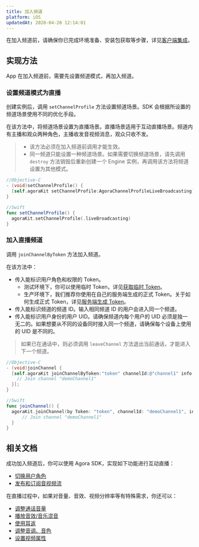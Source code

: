```yaml
---
title: 加入频道
platform: iOS
updatedAt: 2020-04-20 12:14:01
---
```


在加入频道前，请确保你已完成环境准备、安装包获取等步骤，详见[客户端集成](/cn/Interactive%20Broadcast/ios_video)。

## 实现方法

App 在加入频道前，需要先设置频道模式，再加入频道。

### 设置频道模式为直播

创建实例后，调用 `setChannelProfile` 方法设置频道场景。SDK 会根据所设置的频道场景使用不同的优化手段。

在该方法中，将频道场景设置为直播场景。直播场景适用于互动直播场景。频道内有主播和观众两种角色，主播收发音视频消息，观众只收不发。

> - 该方法必须在加入频道前调用才能生效。
> - 同一频道只能设置一种频道场景。如果需要切换频道场景，请先调用 `destroy` 方法销毁后重新创建一个 Engine 实例，再调用该方法将频道设置为其他模式。

```objective-c
//Objective-C
- (void)setChannelProfile() {
  [self.agoraKit setChannelProfile:AgoraChannelProfileLiveBroadcasting]
}
```

```swift
//Swift
func setChannelProfile() {
  agoraKit.setChannelProfile(.liveBroadcasting)
}
```

### 加入直播频道

调用 `joinChannelByToken` 方法加入频道。

在该方法中：

- 传入能标识用户角色和权限的 Token。
  - 测试环境下，你可以使用临时 Token，详见[获取临时 Token](token#get-a-temporary-token)。
  - 生产环境下，我们推荐你使用在自己的服务端生成的正式 Token。关于如何生成正式 Token，详见[服务端生成 Token](./token_server)。
- 传入能标识频道的频道 ID。输入相同频道 ID 的用户会进入同一个频道。
- 传入能标识用户身份的用户 UID。请确保频道内每个用户的 UID 必须是独一无二的。如果想要从不同的设备同时接入同一个频道，请确保每个设备上使用的 UID 是不同的。

> 如果已在通话中，则必须调用 `leaveChannel` 方法退出当前通话，才能进入下一个频道。

```objective-c
//Objective-C
- (void)joinChannel {
  [self.agoraKit joinChannelByToken:"token" channelId:@"channel1" info:nil uid:0 joinSuccess:^(NSString *channel, NSUInteger uid, NSInteger elapsed) {
    // Join channel "demoChannel1"
  }];
}
```

```swift
//Swift
func joinChannel() {
  agoraKit.joinChannel(by Token: "token", channelId: "demoChannel1", info:nil, uid:0){[weak self] (sid, uid, elapsed) -> Void in
      // Join channel "demoChannel1"
  }
}
```

## 相关文档

成功加入频道后，你可以使用 Agora SDK，实现如下功能进行互动直播：

- [切换用户角色](/cn/Interactive%20Broadcast/role_ios)
- [发布和订阅音视频流](/cn/Interactive%20Broadcast/publish_ios_live)

在直播过程中，如果对音量、音效、视频分辨率等有特殊需求，你还可以：

- [调整通话音量](/cn/Interactive%20Broadcast/volume_ios)
- [播放音效/音乐混音](/cn/Interactive%20Broadcast/effect_mixing_ios)
- [使用耳返](/cn/Interactive%20Broadcast/in-ear_ios)
- [调整音调、音色](/cn/Interactive%20Broadcast/voice_effect_ios)
- [设置视频属性](/cn/Interactive%20Broadcast/videoProfile_ios)
